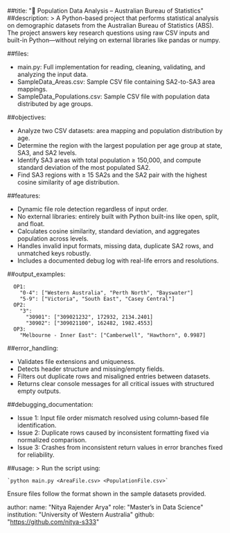 ##title: "🧮 Population Data Analysis – Australian Bureau of Statistics"
##description: >
  A Python-based project that performs statistical analysis on demographic datasets from the Australian Bureau of Statistics (ABS).
  The project answers key research questions using raw CSV inputs and built-in Python—without relying on external libraries like pandas or numpy.

##files:
  - main.py: Full implementation for reading, cleaning, validating, and analyzing the input data.
  - SampleData_Areas.csv: Sample CSV file containing SA2-to-SA3 area mappings.
  - SampleData_Populations.csv: Sample CSV file with population data distributed by age groups.

##objectives:
  - Analyze two CSV datasets: area mapping and population distribution by age.
  - Determine the region with the largest population per age group at state, SA3, and SA2 levels.
  - Identify SA3 areas with total population ≥ 150,000, and compute standard deviation of the most populated SA2.
  - Find SA3 regions with ≥ 15 SA2s and the SA2 pair with the highest cosine similarity of age distribution.

##features:
  - Dynamic file role detection regardless of input order.
  - No external libraries: entirely built with Python built-ins like open, split, and float.
  - Calculates cosine similarity, standard deviation, and aggregates population across levels.
  - Handles invalid input formats, missing data, duplicate SA2 rows, and unmatched keys robustly.
  - Includes a documented debug log with real-life errors and resolutions.

##output_examples:
```
  OP1:
    "0-4": ["Western Australia", "Perth North", "Bayswater"]
    "5-9": ["Victoria", "South East", "Casey Central"]
  OP2:
    "3":
      "30901": ["309021232", 172932, 2134.2401]
      "30902": ["309021100", 162482, 1982.4553]
  OP3:
    "Melbourne - Inner East": ["Camberwell", "Hawthorn", 0.9987]
```
##error_handling:
  - Validates file extensions and uniqueness.
  - Detects header structure and missing/empty fields.
  - Filters out duplicate rows and misaligned entries between datasets.
  - Returns clear console messages for all critical issues with structured empty outputs.

##debugging_documentation:
  - Issue 1: Input file order mismatch resolved using column-based file identification.
  - Issue 2: Duplicate rows caused by inconsistent formatting fixed via normalized comparison.
  - Issue 3: Crashes from inconsistent return values in error branches fixed for reliability.

##usage: >
  Run the script using:
  ```
  `python main.py <AreaFile.csv> <PopulationFile.csv>`
  ```
  Ensure files follow the format shown in the sample datasets provided.

author:
  name: "Nitya Rajender Arya"
  role: "Master’s in Data Science"
  institution: "University of Western Australia"
  github: "https://github.com/nitya-s333"

